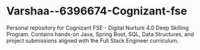 # Varshaa--6396674-Cognizant-fse
Personal repository for Cognizant FSE - Digital Nurture 4.0 Deep Skilling Program. Contains hands-on Java, Spring Boot, SQL, Data Structures, and project submissions aligned with the Full Stack Engineer curriculum.
